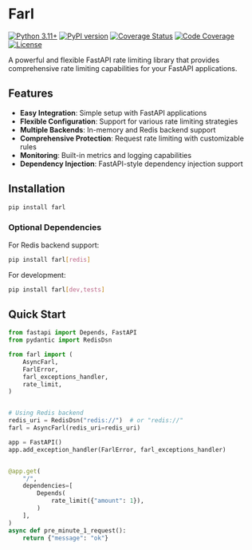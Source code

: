 # Farl

[![Python 3.11+](https://img.shields.io/badge/python-3.11+-blue.svg)](https://www.python.org/downloads/)
[![PyPI version](https://badge.fury.io/py/farl.svg)](https://badge.fury.io/py/farl)
[![Coverage Status](https://coveralls.io/repos/github/nafnix/farl/badge.svg?branch=master)](https://coveralls.io/github/nafnix/farl?branch=master)
[![Code Coverage](https://codecov.io/gh/nafnix/farl/branch/master/graph/badge.svg)](https://codecov.io/gh/nafnix/farl)
[![License](https://img.shields.io/badge/license-MIT-green.svg)](LICENSE)

A powerful and flexible FastAPI rate limiting library that provides comprehensive rate limiting capabilities for your FastAPI applications.

## Features

- **Easy Integration**: Simple setup with FastAPI applications
- **Flexible Configuration**: Support for various rate limiting strategies
- **Multiple Backends**: In-memory and Redis backend support
- **Comprehensive Protection**: Request rate limiting with customizable rules
- **Monitoring**: Built-in metrics and logging capabilities
- **Dependency Injection**: FastAPI-style dependency injection support

## Installation

```bash
pip install farl
```

### Optional Dependencies

For Redis backend support:

```bash
pip install farl[redis]
```

For development:

```bash
pip install farl[dev,tests]
```

## Quick Start

```python
from fastapi import Depends, FastAPI
from pydantic import RedisDsn

from farl import (
    AsyncFarl,
    FarlError,
    farl_exceptions_handler,
    rate_limit,
)


# Using Redis backend
redis_uri = RedisDsn("redis://")  # or "redis://"
farl = AsyncFarl(redis_uri=redis_uri)

app = FastAPI()
app.add_exception_handler(FarlError, farl_exceptions_handler)


@app.get(
    "/",
    dependencies=[
        Depends(
            rate_limit({"amount": 1}),
        )
    ],
)
async def pre_minute_1_request():
    return {"message": "ok"}

```
